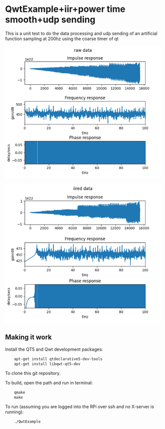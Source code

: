 # QwtExample+iir+power time smooth+udp sending

This is a unit test to do the data processing and udp sending of an artificial function sampling at 200hz using the coarse timer of qt






![origin](origin.png)











![hp fc=10hz](flhp1ed.png)
## Making it work

Install the QT5 and Qwt development packages:

```
    apt-get install qtdeclarative5-dev-tools
    apt-get install libqwt-qt5-dev
```

To clone this git repository.

To build, open the path and run in terminal:

```
    qmake
    make
```

To run (assuming you are logged into the RPi over ssh and no X-server is running):

```
    ./QwtExample
```

